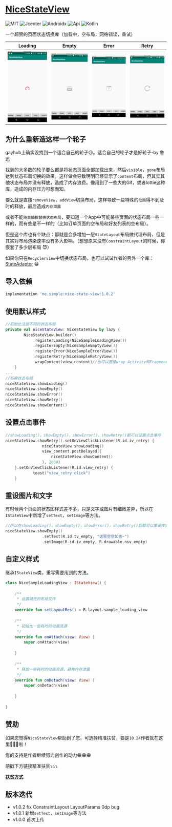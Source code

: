 # **[NiceStateView](https://github.com/simplepeng/NiceStateView)**

![MIT](https://img.shields.io/badge/License-MIT-orange?style=flat-square)  ![Jcenter](https://img.shields.io/badge/Jcenter-1.0.1-brightgreen?style=flat-square)  ![Androidx](https://img.shields.io/badge/Androidx-Yes-blue?style=flat-square)  ![Api](https://img.shields.io/badge/Api-14+-blueviolet?style=flat-square)  ![Kotlin](https://img.shields.io/badge/Kotlin-Yes-ff6984?style=flat-square)

一个超赞的页面状态切换库（加载中，空布局，网络错误，重试）

| Loading | Empty | Error | Retry |
| ------- | ----- | ----- | ----- |
| ![](images/img_loading.png) | ![](images/img_empty.png) | ![](images/img_error.png) | ![](images/img_retry.png) |

## 为什么重新造这样一个轮子

gayhub上确实没找到一个适合自己的轮子😢。适合自己的轮子才是好轮子-by 鲁迅

找到的大多数的轮子要么都是将状态页面全部加载出来，然后`visible`，`gone`布局达到状态布局切换的效果。这样做会导致明明已经显示了`content`布局，但其实其他状态布局并没有释放，造成了内存浪费。像用到了一些大的Gif，或者lottie这种库，造成的内存压力可想而知。

要么就是直接`removeView`，`addView`切换布局，这样导致一些特殊的`动画`得不到及时的释放，最后造成`内存泄露`

或者不能`随意插拔替换状态布局`，要知道一个App中可能某些页面的状态布局一些一样的，而有些是不一样的（比如订单页面的空布局和好友列表的空布局）。

但是这个库也有个缺点：那就是会多增加一层`StateLayout`布局做代理布局，但是其实对布局渲染速率没有多大影响。（想想原来没有`ConstraintLayout`的时候，你嵌套了多少层布局 😈）

如果你只在`Recyclerview`中切换状态布局，也可以试试作者的另外一个库：[StateAdapter](https://github.com/simplepeng/StateAdapter) 😁

## 导入依赖

```groovy
implementation 'me.simple:nice-state-view:1.0.2'
```

## 使用默认样式

```kotlin
//初始化注册不同的状态布局
private val niceStateView: NiceStateView by lazy {
        NiceStateView.builder()
            .registerLoading(NiceSampleLoadingView())
            .registerEmpty(NiceSampleEmptyView())
            .registerError(NiceSampleErrorView())
            .registerRetry(NiceSampleRetryView())
            .wrapContent(view_content)//也可以直接wrap Activity和Fragment
    }
...
//切换状态布局
niceStateView.showLoading()
niceStateView.showEmpty()
niceStateView.showError()
niceStateView.showRetry()
niceStateView.showContent()
```

## 设置点击事件

```kotlin
//showLoading()，showEmpty()，showError()，showRetry()都可以设置点击事件
niceStateView.showRetry().setOnViewClickListener(R.id.iv_retry) {
                niceStateView.showLoading()
                view_content.postDelayed({
                    niceStateView.showContent()
                }, 2000)
	}.setOnViewClickListener(R.id.view_retry) {
            toast("view_retry click")
	}
```

## 重设图片和文字

有时候两个页面的状态图样式差不多，只是文字或图片有细微差异，所以在`IStateView`中新增了`setText`，`setImage`等方法。

```kotlin
//所以在showLoading()，showEmpty()，showError()，showRetry()后都可以重设样式
niceStateView.showEmpty()
                .setText(R.id.tv_empty, "这里空空如也~")
                .setImage(R.id.iv_empty, R.drawable.nsv_empty)
```

## 自定义样式

继承`IStateView`类，重写需要用到的方法。

```kotlin
class NiceSampleLoadingView : IStateView() {

    /**
     * 设置填充的布局文件
     */
    override fun setLayoutRes() = R.layout.sample_loading_view

    /**
     * 初始化一些耗时的动画资源
     */
    override fun onAttach(view: View) {
        super.onAttach(view)

    }

    /**
     * 释放一些耗时的动画资源，避免内存泄露
     */
    override fun onDetach(view: View) {
        super.onDetach(view)

    }

}
```

## 赞助

如果您觉得`NiceStateView`帮助到了您，可选择精准扶贫，要是`10.24`作者就在这里🙇🙇🙇啦！

您的支持是作者继续努力创作的动力😁😁😁

萌戳下方链接精准扶贫⤵️⤵️⤵️

**[扶贫方式](https://simplepeng.github.io/merge_pay_code/)**

## 版本迭代

* v1.0.2 fix ConstraintLayout LayoutParams 0dp bug
* v1.0.1 新增`setText`，`setImage`等方法
* v1.0.0 首次上传